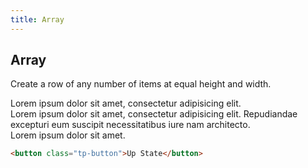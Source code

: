 ```yaml
---
title: Array
---
```


## Array

Create a row of any number of items at equal height and width.

<div class="example">
    <div class="tp-array">
      <div class="tp-array__item background--faint">
        Lorem ipsum dolor sit amet, consectetur adipisicing elit.
      </div>
      <div class="tp-array__item background--faint">
        Lorem ipsum dolor sit amet, consectetur adipisicing elit. Repudiandae excepturi eum suscipit necessitatibus iure nam architecto.
      </div>
      <div class="tp-array__item background--faint">
        Lorem ipsum dolor sit amet.
      </div>
    </div>
</div>

```html
<button class="tp-button">Up State</button>
```
